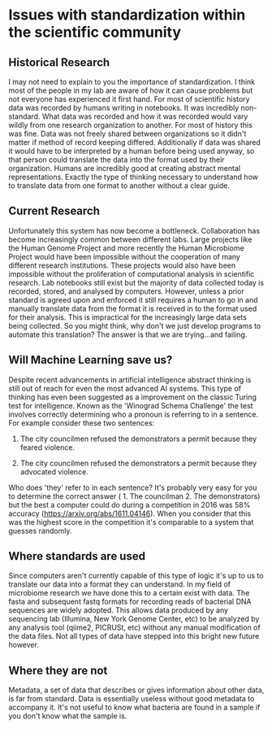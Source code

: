 # Issues with standardization within the scientific community

## Historical Research
I may not need to explain to you the importance of standardization. I think most of the people in my lab are aware of how it can cause problems but not everyone has experienced it first hand. For most of scientific history <!--- Find a better term ---> data was recorded by humans writing in notebooks. It was incredibly non-standard. What data was recorded and how it was recorded would vary wildly from one research organization to another. For most of history this was fine. Data was not freely shared between organizations so it didn't matter if method of record keeping differed. Additionally if data was shared it would have to be interpreted by a human before being used anyway, so that person could translate the data into the format used by their organization. Humans are incredibly good at creating abstract mental representations. Exactly the type of thinking necessary to understand how to translate data from one format to another without a clear guide.

## Current Research
Unfortunately this system has now become a bottleneck. Collaboration has become increasingly common between different labs. Large projects like the Human Genome Project and more recently the Human Microbiome Project would have been impossible without the cooperation of many different research institutions. These projects would also have been impossible without the proliferation of computational analysis in scientific research. Lab notebooks still exist but the majority of data collected today is recorded, stored, and analysed by computers. However, unless a prior standard is agreed upon and enforced it still requires a human to go in and manually translate data from the format it is received in to the format used for their analysis. This is impractical for the increasingly large data sets being collected. So you might think, why don't we just develop programs to automate this translation? The answer is that we are trying...and failing.

## Will Machine Learning save us?
Despite recent advancements in artificial intelligence abstract thinking is still out of reach for even the most advanced AI systems. This type of thinking has even been suggested as a improvement on the classic Turing test for intelligence. Known as the 'Winograd Schema Challenge' the test involves correctly determining who a pronoun is referring to in a sentence. For example consider these two sentences:

1) The city councilmen refused the demonstrators a permit because they feared violence.

2) The city councilmen refused the demonstrators a permit because they advocated violence.

Who does 'they' refer to in each sentence?
It's probably very easy for you to determine the correct answer ( 1. The councilman 2. The demonstrators) but the best a computer could do during a competition in 2016 was 58% accuracy (https://arxiv.org/abs/1611.04146). When you consider that this was the highest score in the competition it's comparable to a system that guesses randomly.

## Where standards are used
Since computers aren't currently capable of this type of logic it's up to us to translate our data into a format they can understand. In my field of microbiome research we have done this to a certain exist with data. The fasta and subsequent fastq formats for recording reads of bacterial DNA sequences are widely adopted. This allows data produced by any sequencing lab (Illumina, New York Genome Center, etc) to be analyzed by any analysis tool (qiime2, PICRUSt, etc) without any manual modification of the data files. Not all types of data have stepped into this bright new future however.

## Where they are not
Metadata, a set of data that describes or gives information about other data, is far from standard. Data is essentially useless without good metadata to accompany it. It's not useful to know what bacteria are found in a sample if you don't know what the sample is. 


